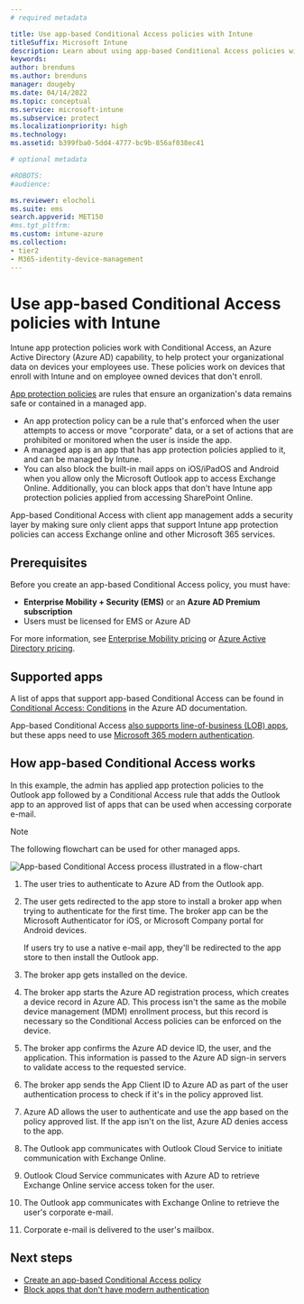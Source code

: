 ```yaml
---
# required metadata

title: Use app-based Conditional Access policies with Intune
titleSuffix: Microsoft Intune
description: Learn about using app-based Conditional Access policies with Microsoft Intune for both enrolled and unenrolled devices.
keywords:
author: brenduns
ms.author: brenduns
manager: dougeby
ms.date: 04/14/2022
ms.topic: conceptual
ms.service: microsoft-intune
ms.subservice: protect
ms.localizationpriority: high
ms.technology:
ms.assetid: b399fba0-5dd4-4777-bc9b-856af038ec41

# optional metadata

#ROBOTS:
#audience:

ms.reviewer: elocholi
ms.suite: ems
search.appverid: MET150
#ms.tgt_pltfrm:
ms.custom: intune-azure
ms.collection:
- tier2
- M365-identity-device-management
---
```


# Use app-based Conditional Access policies with Intune

Intune app protection policies work with Conditional Access, an Azure Active Directory (Azure AD) capability, to help protect your organizational data on devices your employees use. These policies work on devices that enroll with Intune and on employee owned devices that don't enroll.

[App protection policies](../apps/app-protection-policy.md) are rules that ensure an organization's data remains safe or contained in a managed app.

- An app protection policy can be a rule that's enforced when the user attempts to access or move "corporate" data, or a set of actions that are prohibited or monitored when the user is inside the app.
- A managed app is an app that has app protection policies applied to it, and can be managed by Intune.
- You can also block the built-in mail apps on iOS/iPadOS and Android when you allow only the Microsoft Outlook app to access Exchange Online. Additionally, you can block apps that don't have Intune app protection policies applied from accessing SharePoint Online.

App-based Conditional Access with client app management adds a security layer by making sure only client apps that support Intune app protection policies can access Exchange online and other Microsoft 365 services.

## Prerequisites

Before you create an app-based Conditional Access policy, you must have:

- **Enterprise Mobility + Security (EMS)** or an **Azure AD Premium subscription**
- Users must be licensed for EMS or Azure AD

For more information, see [Enterprise Mobility pricing](https://www.microsoft.com/cloud-platform/enterprise-mobility-pricing) or [Azure Active Directory pricing](https://azure.microsoft.com/pricing/details/active-directory/).

## Supported apps

A list of apps that support app-based Conditional Access can be found in [Conditional Access: Conditions](/azure/active-directory/conditional-access/concept-conditional-access-conditions#client-apps) in the Azure AD documentation.

App-based Conditional Access [also supports line-of-business (LOB) apps](../protect/app-modern-authentication-block.md), but these apps need to use [Microsoft 365 modern authentication](/microsoft-365/enterprise/modern-auth-for-office-2013-and-2016?view=o365-worldwide&preserve-view=true).

## How app-based Conditional Access works

In this example, the admin has applied app protection policies to the Outlook app followed by a Conditional Access rule that adds the Outlook app to an approved list of apps that can be used when accessing corporate e-mail.

> [!NOTE]
> The following flowchart  can be used for other managed apps.

![App-based Conditional Access process illustrated in a flow-chart](./media/app-based-conditional-access-intune/ca-intune-common-ways-3.png)

1. The user tries to authenticate to Azure AD from the Outlook app.

2. The user gets redirected to the app store to install a broker app when trying to authenticate for the first time. The broker app can be the Microsoft Authenticator for iOS, or Microsoft Company portal for Android devices.

   If users try to use a native e-mail app, they'll be redirected to the app store to then install the Outlook app.

3. The broker app gets installed on the device.

4. The broker app starts the Azure AD registration process, which creates a device record in Azure AD. This process isn't the same as the mobile device management (MDM) enrollment process, but this record is necessary so the Conditional Access policies can be enforced on the device.

5. The broker app confirms the Azure AD device ID, the user, and the application. This information is passed to the Azure AD sign-in servers to validate access to the requested service.

6. The broker app sends the App Client ID to Azure AD as part of the user authentication process to check if it's in the policy approved list.

7. Azure AD allows the user to authenticate and use the app based on the policy approved list. If the app isn't on the list, Azure AD denies access to the app.

8. The Outlook app communicates with Outlook Cloud Service to initiate communication with Exchange Online.

9. Outlook Cloud Service communicates with Azure AD to retrieve Exchange Online service access token for the user.

10. The Outlook app communicates with Exchange Online to retrieve the user's corporate e-mail.

11. Corporate e-mail is delivered to the user's mailbox.

## Next steps

- [Create an app-based Conditional Access policy](app-based-conditional-access-intune-create.md)
- [Block apps that don't have modern authentication](app-modern-authentication-block.md)
